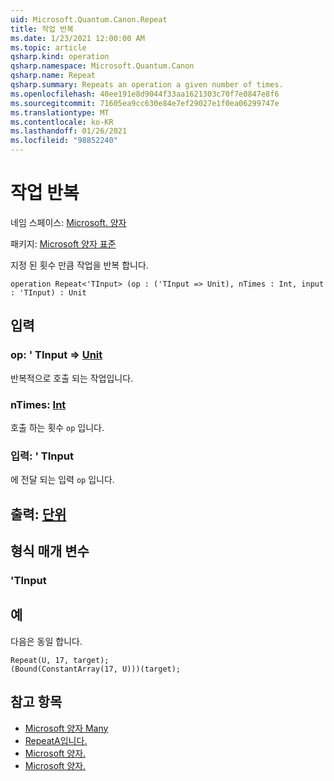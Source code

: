 ```yaml
---
uid: Microsoft.Quantum.Canon.Repeat
title: 작업 반복
ms.date: 1/23/2021 12:00:00 AM
ms.topic: article
qsharp.kind: operation
qsharp.namespace: Microsoft.Quantum.Canon
qsharp.name: Repeat
qsharp.summary: Repeats an operation a given number of times.
ms.openlocfilehash: 40ee191e8d9044f33aa1621303c70f7e0847e8f6
ms.sourcegitcommit: 71605ea9cc630e84e7ef29027e1f0ea06299747e
ms.translationtype: MT
ms.contentlocale: ko-KR
ms.lasthandoff: 01/26/2021
ms.locfileid: "98852240"
---
```

# <a name="repeat-operation"></a>작업 반복

네임 스페이스: [Microsoft. 양자](xref:Microsoft.Quantum.Canon)

패키지: [Microsoft 양자 표준](https://nuget.org/packages/Microsoft.Quantum.Standard)


지정 된 횟수 만큼 작업을 반복 합니다.

```qsharp
operation Repeat<'TInput> (op : ('TInput => Unit), nTimes : Int, input : 'TInput) : Unit
```


## <a name="input"></a>입력

### <a name="op--tinput--unit"></a>op: ' TInput => [Unit](xref:microsoft.quantum.lang-ref.unit) 

반복적으로 호출 되는 작업입니다.


### <a name="ntimes--int"></a>nTimes: [Int](xref:microsoft.quantum.lang-ref.int)

호출 하는 횟수 `op` 입니다.


### <a name="input--tinput"></a>입력: ' TInput

에 전달 되는 입력 `op` 입니다.



## <a name="output--unit"></a>출력: [단위](xref:microsoft.quantum.lang-ref.unit)



## <a name="type-parameters"></a>형식 매개 변수

### <a name="tinput"></a>'TInput



## <a name="example"></a>예

다음은 동일 합니다.

```qsharp
Repeat(U, 17, target);
(Bound(ConstantArray(17, U)))(target);
```

## <a name="see-also"></a>참고 항목

- [Microsoft 양자 Many](xref:Microsoft.Quantum.Arrays.DrawMany)
- [RepeatA입니다.](xref:Microsoft.Quantum.Canon.RepeatA)
- [Microsoft 양자.](xref:Microsoft.Quantum.Canon.RepeatC)
- [Microsoft 양자.](xref:Microsoft.Quantum.Canon.RepeatCA)